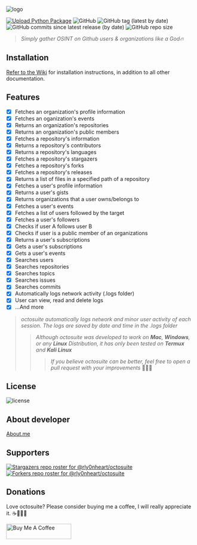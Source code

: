 ![logo](https://user-images.githubusercontent.com/74001397/175805580-fffc96d4-e0ef-48bb-a55c-80b2da3e714d.png)

[![Upload Python Package](https://github.com/rly0nheart/octosuite/actions/workflows/python-publish.yml/badge.svg)](https://github.com/rly0nheart/octosuite/actions/workflows/python-publish.yml)
![GitHub](https://img.shields.io/github/license/rly0nheart/octosuite?style=flat)
![GitHub tag (latest by date)](https://img.shields.io/github/v/tag/rly0nheart/octosuite?style=flat&logo=github)
![GitHub commits since latest release (by date)](https://img.shields.io/github/commits-since/rly0nheart/octosuite/2.1.1?style=flat&logo=github)
![GitHub repo size](https://img.shields.io/github/repo-size/rly0nheart/octosuite?style=flat&logo=github)

> *Simply gather OSINT on Github users & organizations like a God🔥*

## Installation
[Refer to the Wiki](https://github.com/rly0nheart/octosuite/wiki) for installation instructions, in addition to all other documentation.

## Features
- [x] Fetches an organization's profile information
- [x] Fetches an oganization's events
- [x] Returns an organization's repositories
- [x] Returns an organization's public members
- [x] Fetches a repository's information
- [x] Returns a repository's contributors
- [x] Returns a repository's languages
- [x] Fetches a repository's stargazers
- [x] Fetches a repository's forks
- [x] Fetches a repository's releases
- [x] Returns a list of files in a specified path of a repository
- [x] Fetches a user's profile information
- [x] Returns a user's gists
- [x] Returns organizations that a user owns/belongs to
- [x] Fetches a user's events
- [x] Fetches a list of users followed by the target
- [x] Fetches a user's followers
- [x] Checks if user A follows user B
- [x] Checks if  user is a public member of an organizations
- [x] Returns a user's subscriptions
- [x] Gets a user's subscriptions
- [x] Gets a user's events
- [x] Searches users
- [x] Searches repositories
- [x] Searches topics
- [x] Searches issues
- [x] Searches commits
- [x] Automatically logs network activity (.logs folder)
- [x] User can view, read and delete logs
- [x] ...And more

> *octosuite automatically logs network and minor user activity of each session. The logs are saved by date and time in the .logs folder*
>> *Although octosuite was developed to work on **Mac**, **Windows**, or any **Linux** *Distribution*, it has only been tested on **Termux** *and* **Kali Linux***
>>> *If you believe octosuite can be better, feel free to open a pull request with your improvements* ✌🏾🙂

## License
![license](https://user-images.githubusercontent.com/74001397/137917929-2f2cdb0c-4d1d-4e4b-9f0d-e01589e027b5.png)


## About developer
[About.me](https://about.me/rly0nheart)


## Supporters
[![Stargazers repo roster for @rly0nheart/octosuite](https://reporoster.com/stars/rly0nheart/octosuite)](https://github.com/rly0nheart/octosuite/stargazers)
[![Forkers repo roster for @rly0nheart/octosuite](https://reporoster.com/forks/rly0nheart/octosuite)](https://github.com/rly0nheart/octosuite/members)


## Donations
Love octosuite? Please consider buying me a coffee, I will really appreciate it. ☕👌🏾😊

<a href="https://www.buymeacoffee.com/189381184" target="_blank"><img src="https://cdn.buymeacoffee.com/buttons/default-orange.png" alt="Buy Me A Coffee" height="41" width="174"></a>
